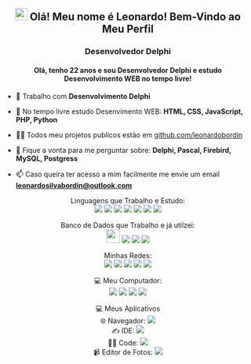 <h2 align="center"><img src="https://media.giphy.com/media/hvRJCLFzcasrR4ia7z/giphy.gif" width="25px"> Olá! Meu nome é Leonardo! Bem-Vindo ao Meu Perfil</h2>
<h3 align="center">Desenvolvedor Delphi</h3>
<h4 align="center">
  Olá, tenho 22 anos e sou Desenvolvedor Delphi e estudo Desenvolvimento WEB no tempo livre!
</h4>

- 🔭 Trabalho com **Desenvolvimento Delphi**

- 🌱 No tempo livre estudo Desenvimento WEB: **HTML, CSS, JavaScript, PHP, Python**

- 👨‍💻 Todos meu projetos publicos estão em [github.com/leonardobordin](https://github.com/leonardobordin)

- 💬 Fique a vonta para me perguntar sobre: **Delphi, Pascal, Firebird, MySQL, Postgress**

- 📫 Caso queira ter acesso a mim facilmente me envie um email **leonardosilvabordin@outlook.com**

<p align="center">
  Linguagens que Trabalho e Estudo: <br>
  <img src="https://img.shields.io/badge/Delphi-B22222?style=for-the-badge&logo=delphi&logoColor=white">
  <img src="https://img.shields.io/badge/HTML5-E34F26?style=for-the-badge&logo=html5&logoColor=white">
  <img src="https://img.shields.io/badge/css3%20-%231572B6.svg?&style=for-the-badge&logo=css3&logoColor=white">
  <img src="https://img.shields.io/badge/javascript%20-%23323330.svg?&style=for-the-badge&logo=javascript&logoColor=%23F7DF1E">
  <img src="https://img.shields.io/badge/PHP-777BB4?style=for-the-badge&logo=php&logoColor=white">
  <img src="https://img.shields.io/badge/Python-FFD43B?style=for-the-badge&logo=python&logoColor=darkgreen">
  <img src="https://img.shields.io/badge/C%2B%2B-00599C?style=for-the-badge&logo=c%2B%2B&logoColor=white">
</p>

<p align="center">
  Banco de Dados que Trabalho e já utilzei: <br>
  
  
  <img weight="75px" height="28px" src="https://user-images.githubusercontent.com/83251822/142080138-1e29483f-6ed6-4bb5-9965-941be5d6f195.png">
  <img src="https://img.shields.io/badge/MySQL-005C84?style=for-the-badge&logo=mysql&logoColor=white">
  <img src="https://img.shields.io/badge/PostgreSQL-316192?style=for-the-badge&logo=postgresql&logoColor=white">
  <img src="https://img.shields.io/badge/Microsoft%20SQL%20Server-CC2927?style=for-the-badge&logo=microsoft%20sql%20server&logoColor=white">
</p>


<p align="center">
  Minhas Redes: <br>
  <a href="https://www.facebook.com/leonardobord1n/"><img src="https://img.shields.io/badge/Facebook-1877F2?style=for-the-badge&logo=facebook&logoColor=white"></a>
  <a href="https://www.instagram.com/leonardobord1n/"><img src="https://img.shields.io/badge/Instagram-E4405F?style=for-the-badge&logo=instagram&logoColor=white"></a>
  <a href="https://twitter.com/LeonardoBordinN"><img src="https://img.shields.io/badge/Twitter-1DA1F2?style=for-the-badge&logo=twitter&logoColor=white"></a>
  <a href="https://www.linkedin.com/in/leonardo-bordin-28b090199/"><img src="https://img.shields.io/badge/LinkedIn-0077B5?style=for-the-badge&logo=linkedin&logoColor=white"></a>
  <a href="https://github.com/leonardobordin"><img src="https://img.shields.io/badge/GitHub-100000?style=for-the-badge&logo=github&logoColor=white"></a>
</p>
<p align="center">
 💻 Meu Computador: <br>
  <img src="https://img.shields.io/badge/windows-0078D6?logo=windows&logoColor=white&style=for-the-badge">
  <img src="https://img.shields.io/badge/AMD-Ryzen_3_1300X-ED1C24?style=for-the-badge&logo=amd&logoColor=white">
  <img src="https://img.shields.io/badge/NVIDIA-GTX1050Ti-76B900?style=for-the-badge&logo=nvidia&logoColor=white" />
  <img src="https://img.shields.io/badge/RAM-16GB-%230071C5.svg?&style=for-the-badge&logoColor=white" />

</p>
<p align="center">
 💻 Meus Aplicativos <br>
  🌐 Navegador: <a htef="https://microsoftedge.com"><img src="https://img.shields.io/badge/microsoft edge-0078D6?logo=microsoft-edge&logoColor=white&style=for-the-badge&color=31BAE4"></a>
  <br>
  ✍️ IDE: <a htef="https://www.embarcadero.com/br/products/rad-studio"><img src="https://img.shields.io/badge/Delphi_RAD_Studio-B22222?style=for-the-badge&logo=delphi&logoColor=white"></a>
  <br>
  👨‍💻 Code: <a href="https://code.visualstudio.com"><img src="https://img.shields.io/badge/VS Code-0078D6?logo=visual-studio-code&logoColor=white&style=for-the-badge&color=0086D1"></a>
  <br>
  📹 Editor de Fotos: <a href="http://shotcut.org/"><img src="https://img.shields.io/badge/Adobe-Photoshop-31A8FF?style=for-the-badge&logo=Adobe-Photoshop&labelColor=0a446b&logoWidth=15"></a>
</p>


<br />
<br />
